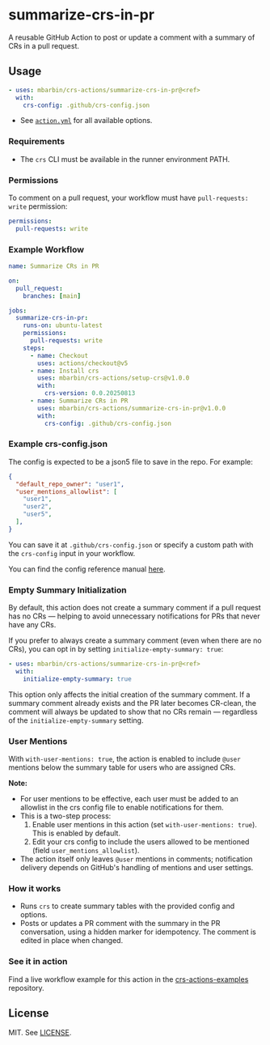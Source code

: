 # summarize-crs-in-pr

A reusable GitHub Action to post or update a comment with a summary of CRs in a pull request.

## Usage

```yaml
- uses: mbarbin/crs-actions/summarize-crs-in-pr@<ref>
  with:
    crs-config: .github/crs-config.json
```

- See [`action.yml`](./action.yml) for all available options.

### Requirements

- The `crs` CLI must be available in the runner environment PATH.

### Permissions

To comment on a pull request, your workflow must have `pull-requests: write` permission:

```yaml
permissions:
  pull-requests: write
```

### Example Workflow

```yaml
name: Summarize CRs in PR

on:
  pull_request:
    branches: [main]

jobs:
  summarize-crs-in-pr:
    runs-on: ubuntu-latest
    permissions:
      pull-requests: write
    steps:
      - name: Checkout
        uses: actions/checkout@v5
      - name: Install crs
        uses: mbarbin/crs-actions/setup-crs@v1.0.0
        with:
          crs-version: 0.0.20250813
      - name: Summarize CRs in PR
        uses: mbarbin/crs-actions/summarize-crs-in-pr@v1.0.0
        with:
          crs-config: .github/crs-config.json
```

### Example crs-config.json

The config is expected to be a json5 file to save in the repo. For example:

```json
{
  "default_repo_owner": "user1",
  "user_mentions_allowlist": [
    "user1",
    "user2",
    "user5",
  ],
}
```

You can save it at `.github/crs-config.json` or specify a custom path with the `crs-config` input in your workflow.

You can find the config reference manual [here](https://mbarbin.github.io/crs/docs/reference/crs-actions-config/).

### Empty Summary Initialization

By default, this action does not create a summary comment if a pull request has no CRs — helping to avoid unnecessary notifications for PRs that never have any CRs.

If you prefer to always create a summary comment (even when there are no CRs), you can opt in by setting `initialize-empty-summary: true`:

```yaml
- uses: mbarbin/crs-actions/summarize-crs-in-pr@<ref>
  with:
    initialize-empty-summary: true
```

This option only affects the initial creation of the summary comment. If a summary comment already exists and the PR later becomes CR-clean, the comment will always be updated to show that no CRs remain — regardless of the `initialize-empty-summary` setting.

### User Mentions

With `with-user-mentions: true`, the action is enabled to include `@user` mentions below the summary table for users who are assigned CRs.

**Note:**

- For user mentions to be effective, each user must be added to an allowlist in the crs config file to enable notifications for them.
- This is a two-step process:
  1. Enable user mentions in this action (set `with-user-mentions: true`). This is enabled by default.
  2. Edit your crs config to include the users allowed to be mentioned (field `user_mentions_allowlist`).
- The action itself only leaves `@user` mentions in comments; notification delivery depends on GitHub's handling of mentions and user settings.

### How it works

- Runs `crs` to create summary tables with the provided config and options.
- Posts or updates a PR comment with the summary in the PR conversation, using a hidden marker for idempotency. The comment is edited in place when changed.

### See it in action

Find a live workflow example for this action in the [crs-actions-examples](https://github.com/mbarbin/crs-actions-examples) repository.

## License

MIT. See [LICENSE](../LICENSE).
